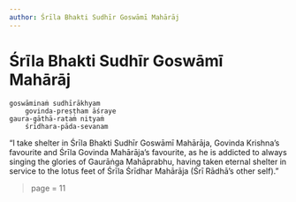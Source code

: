 ```yaml
---
author: Śrīla Bhakti Sudhīr Goswāmī Mahārāj
---
```


# Śrīla Bhakti Sudhīr Goswāmī Mahārāj

    goswāminaṁ sudhīrākhyam
        govinda-preṣṭham āśraye
    gaura-gāthā-rataṁ nityaṁ
        śrīdhara-pāda-sevanam

“I take shelter in Śrīla Bhakti Sudhīr Goswāmī Mahārāja, Govinda Krishna’s favourite and Śrīla Govinda Mahārāja’s favourite, as he is addicted to always singing the glories of Gaurāṅga Mahāprabhu, having taken eternal shelter in service to the lotus feet of Śrīla Śrīdhar Mahārāja (Śrī Rādhā’s other self).”


> page = 11
